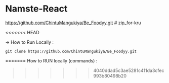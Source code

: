 # Namste-React
https://github.com/ChintuMangukiya/Be_Foodyy.git # zip_for-kru

<<<<<<< HEAD

-> How to Run Locally : 
   
    git clone https://github.com/ChintuMangukiya/Be_Foodyy.git
    
=======
How to RUN locally (commands) : 

 
>>>>>>> 4040ddad5c3ae5281c411da3cfec993b80498b20
